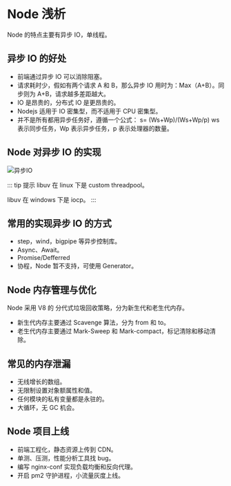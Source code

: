 # Node 浅析

Node 的特点主要有异步 IO，单线程。

## 异步 IO 的好处

- 前端通过异步 IO 可以消除阻塞。
- 请求耗时少，假如有两个请求 A 和 B，那么异步 IO 用时为：Max（A+B）。同步则为 A+B，请求越多差距越大。
- IO 是昂贵的，分布式 IO 是更昂贵的。
- Nodejs 适用于 IO 密集型，而不适用于 CPU 密集型。
- 并不是所有都用异步任务好，遵循一个公式： s= (Ws+Wp)/(Ws+Wp/p) ws 表示同步任务，Wp 表示异步任务，p 表示处理器的数量。

## Node 对异步 IO 的实现

![异步IO](/blog/node-async.png)

::: tip 提示
libuv 在 linux 下是 custom threadpool。

libuv 在 windows 下是 iocp。
:::

## 常用的实现异步 IO 的方式

- step，wind，bigpipe 等异步控制库。
- Async、Await。
- Promise/Defferred
- 协程，Node 暂不支持，可使用 Generator。

## Node 内存管理与优化

Node 采用 V8 的 分代式垃圾回收策略，分为新生代和老生代内存。

- 新生代内存主要通过 Scavenge 算法，分为 from 和 to。
- 老生代内存主要通过 Mark-Sweep 和 Mark-compact，标记清除和移动清除。

## 常见的内存泄漏

- 无线增长的数组。
- 无限制设置对象额属性和值。
- 任何模块的私有变量都是永驻的。
- 大循环，无 GC 机会。

## Node 项目上线

- 前端工程化，静态资源上传到 CDN。
- 单测、压测，性能分析工具找 bug。
- 编写 nginx-conf 实现负载均衡和反向代理。
- 开启 pm2 守护进程，小流量灰度上线。
